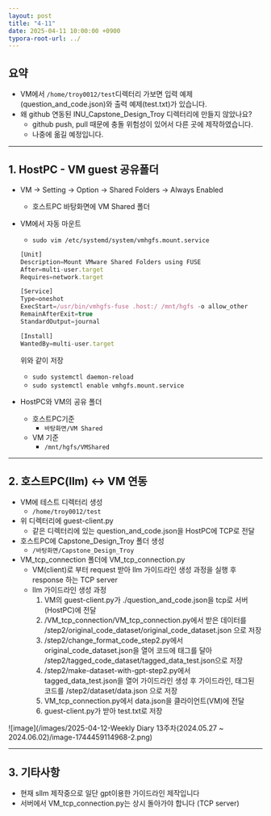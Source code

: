 ```yaml
---
layout: post
title: "4-11"
date: 2025-04-11 10:00:00 +0900
typora-root-url: ../
---
```


## 요약

- VM에서 `/home/troy0012/test`디렉터리 가보면 입력 예제(question_and_code.json)와 출력 예제(test.txt)가 있습니다.
- 왜 github 연동된 INU_Capstone_Design_Troy 디렉터리에 만들지 않았나요?
  - github push, pull 때문에 충돌 위험성이 있어서 다른 곳에 제작하였습니다.
  - 나중에 옮길 예정입니다.

---

## 1. HostPC - VM guest 공유폴더

- VM → Setting → Option → Shared Folders → Always Enabled
    - 호스트PC 바탕화면에 VM Shared 폴더
- VM에서 자동 마운트
    - `sudo vim /etc/systemd/system/vmhgfs.mount.service`
    
    ```jsx
    [Unit]
    Description=Mount VMware Shared Folders using FUSE
    After=multi-user.target
    Requires=network.target
    
    [Service]
    Type=oneshot
    ExecStart=/usr/bin/vmhgfs-fuse .host:/ /mnt/hgfs -o allow_other
    RemainAfterExit=true
    StandardOutput=journal
    
    [Install]
    WantedBy=multi-user.target
    ```
    
    위와 같이 저장
    
    - `sudo systemctl daemon-reload`
    - `sudo systemctl enable vmhgfs.mount.service`
- HostPC와 VM의 공유 폴더
    - 호스트PC기준
        - `바탕화면/VM Shared`
    - VM 기준
        - `/mnt/hgfs/VMShared`

---

## 2. 호스트PC(llm) ↔ VM 연동

- VM에 테스트 디렉터리 생성
    - `/home/troy0012/test`
- 위 디렉터리에 guest-client.py
    - 같은 디렉터리에 있는 question_and_code.json을 HostPC에 TCP로 전달
- 호스트PC에 Capstone_Design_Troy 폴더 생성
    - `/바탕화면/Capstone_Design_Troy`
- VM_tcp_connection 폴더에 VM_tcp_connection.py
    - VM(client)로 부터 request 받아 llm 가이드라인 생성 과정을 실행 후 response 하는 TCP server
    - llm 가이드라인 생성 과정
        1. VM의 guest-client.py가 ./question_and_code.json을 tcp로 서버(HostPC)에 전달
        2. /VM_tcp_connection/VM_tcp_connection.py에서 받은 데이터를 /step2/original_code_dataset/original_code_dataset.json 으로 저장
        3. /step2/change_format_code_step2.py에서 original_code_dataset.json을 열어 코드에 태그를 달아 /step2/tagged_code_dataset/tagged_data_test.json으로 저장
        4. /step2/make-dataset-with-gpt-step2.py에서 tagged_data_test.json을 열어 가이드라인 생성 후 가이드라인, 태그된 코드를 /step2/dataset/data.json 으로 저장
        5. VM_tcp_connection.py에서 data.json을 클라이언트(VM)에 전달
        6. guest-client.py가 받아 test.txt로 저장

![image](/images/2025-04-12-Weekly Diary 13주차(2024.05.27 ~ 2024.06.02)/image-1744459114968-2.png)



---

## 3. 기타사항

- 현재 sllm 제작중으로 일단 gpt이용한 가이드라인 제작입니다
- 서버에서 VM_tcp_connection.py는 상시 돌아가야 합니다 (TCP server)
